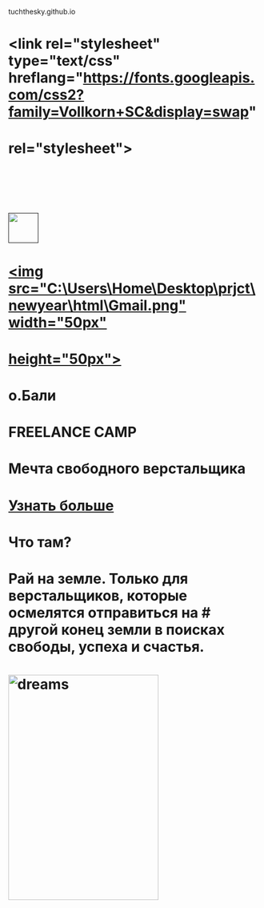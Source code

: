  tuchthesky.github.io
 <!DOCTYPE html>
# <html lang="ru">
# <head>
#	<meta charset="UTF-8">
#	<meta name="viewport" content="width=device-width, initial-scale=1.0">
#	
#	<link rel="stylesheet" type="text/css" hreflang="https://fonts.googleapis.com/css2?family=Vollkorn+SC&display=swap"
#   rel="stylesheet">
#	<link rel="stylesheet" href="C:\Users\Home\Desktop\prjct\newyear\css\cascad.css">
# </head>
# <body>
# <header class="section">
#	<div class="container">
#		<div class="nav">
#				   <a href="">
#					<img src="C:\Users\Home\Desktop\prjct\newyear\html\Goo.jpg" width="60px" height="60-px">
#				   </a>
#			   
#			   <a href="mailto:Powerline33377@gmail.com" class="mail">
#			   		<img src="C:\Users\Home\Desktop\prjct\newyear\html\Gmail.png" width="50px"
#			   	height="50px">
#
#			   </a>
#          
#		</div>
#		<div class="header-content">	
#			<div class="content-wripper">
#						        <div class="offer">
#					                <p class="place">
#					                o.Бали	
#					                </p>
#					                  <H1 class="offer-title">
#					                  	FREELANCE CAMP
#					                  </H1>
#					                <p class="desc">
#					                    Мечта свободного верстальщика
#					                </p>
#					                <a href="#" class="btn">Узнать больше</a>
#					           </div>
#
#					           <div class="intro">
#					           	<h4 class="intro-title">
#					           		Что там?
#					           	</h4>
#					           	<p>
#					           		Рай на земле. Только для верстальщиков, которые осмелятся отправиться на # другой конец земли в поисках свободы, успеха и  счастья.
#					           	</p>
#
#					           </div>
#           </div>
#
#           <img src="C:\Users\Home\Desktop\prjct\newyear\html\bali.jpg" alt="dreams" class="bali-amg" width="300px" height="450px">
#	    </div>
#    </div>
# </header>
# </body>
# </html>
